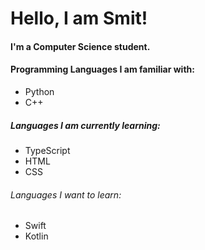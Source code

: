 # Hello, I am Smit!

#### I'm a Computer Science student.

#### Programming Languages I am familiar with:

- Python
- C++

##### Languages I am currently learning:

- TypeScript
- HTML
- CSS

###### Languages I want to learn:

- Swift
- Kotlin
